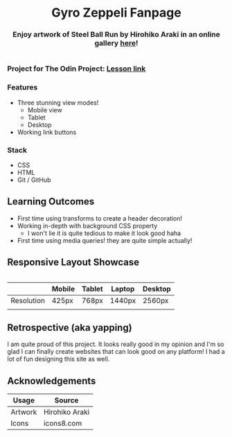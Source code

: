 <h1 align="center">Gyro Zeppeli Fanpage</h1>
<h3 align="center">Enjoy artwork of Steel Ball Run by Hirohiko Araki in an online gallery <a href='https://jellyrolljunior.github.io/gyro-zeppeli-fanpage'>here</a>!</h3>

<img width="" alt="" src="./project-images/desktop-2560.png">

### Project for The Odin Project: [Lesson link](https://www.theodinproject.com/lessons/node-path-advanced-html-and-css-homepage)

### Features

-   Three stunning view modes!
    -   Mobile view
    -   Tablet
    -   Desktop
-   Working link buttons

### Stack

-   CSS
-   HTML
-   Git / GitHub

## Learning Outcomes

-   First time using transforms to create a header decoration!
-   Working in-depth with background CSS property
    -   I won't lie it is quite tedious to make it look good haha
-   First time using media queries! they are quite simple actually!

## Responsive Layout Showcase

<img width="" alt="" src="./project-images/responsive-demo.gif">

|   | Mobile | Tablet | Laptop  | Desktop  |
| - |  ----- |  ----- |  ------ |  ------- |
| Resolution | 425px  | 768px  | 1440px  | 2560px   |
|      | <img width="" alt="" src="./project-images/mobile-425.png"> | <img width="" alt="" src="./project-images/tablet-768.png"> | <img width="" alt="" src="./project-images/laptop-1440.png"> | <img width="" alt="" src="./project-images/desktop-2560.png"> |

## Retrospective (aka yapping)

I am quite proud of this project. It looks really good in my opinion and I'm so glad I can finally create websites that can look good on any platform! I had a lot of fun designing this site as well.

## Acknowledgements

| Usage   | Source   |
| ------- | -------------- |
| Artwork | Hirohiko Araki |
| Icons   | icons8.com     |
